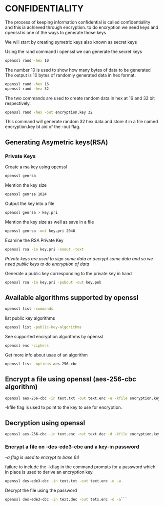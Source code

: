 # CONFIDENTIALITY

The process of keeping information confidential is called confidentiallity and this ia achieved through encryption. to do encryption we need keys and openssl is one of the ways to generate those keys

We will start by creating symetric keys also known as secret keys

Using the rand command i openssl we can generate the secret keys

```bash
openssl rand -hex 10
```

The number 10 is used to show how many bytes of data to be generated
The output is 10 bytes of randomly generated data in hex format.

```bash
openssl rand -hex 16
openssl rand -hex 32
```

The two commands are used to create random data in hex at 16 and 32 bit respectively.

```bash
openssl rand -hex -out encryption.key 32
```

This command will generate random 32 hex data and store it in a file named encryption.key bt aid of the -out flag.

## Generating Asymetric keys(RSA)

### Private Keys

Create a rsa key using openssl

```bash
openssl genrsa
```

Mention the key size

```bash
openssl genrsa 1024
```

Output the key into a file

```bash
openssl genrsa > key.pri
```

Mention the key size as well as save in a file

```bash
openssl genrsa -out key.pri 2048
```

Examine the RSA Private Key

```bash
openssl rsa -in key.pri -noout -text
```

_Private keys are used to sign some data or decrypt some data and so we need public keys to do encryption of data_

Generate a public key corresponding to the private key in hand

```bash
openssl rsa -in key.pri -pubout -out key.pub
```

## Available algorithms supported by openssl

```bash
openssl list -commands
```

list public key algorithms

```bash
openssl list -public-key-algorithms
```

See supported encryption algorithms by openssl

```bash
openssl enc -ciphers
```

Get more info about usae of an algorithm

```bash
openssl list -options aes-256-cbc
```

## Encrypt a file using openssl (aes-256-cbc algorithm)

````bash
openssl aes-256-cbc -in text.txt -out text.enc -e -kfile encryption.key```
````

-kfile flag is used to point to the key to use for encryption.

## Decryption using openssl

```bash
openssl aes-256-cbc -in text.enc -out text.dec -d -kfile encryption.key
```

### Encrypt a file on -des-ede3-cbc and a key-in password

_-a flag is used to encrypt to base 64_

failure to include the -kflag in the command prompts for a password which in place is used to derive an encryption key.

```bash
openssl des-ede3-cbc -in text.txt -out text.enc -e -a
```

Decrypt the file using the password

````bash
openssl des-ede3-cbc -in text.dec -out tetx.enc -d -a```
````
